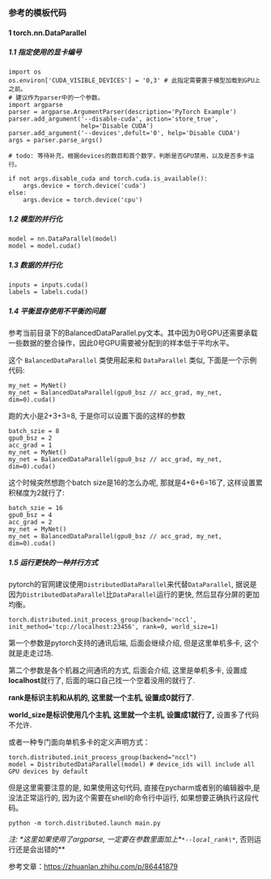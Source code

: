 ### 参考的模板代码

#### 1 torch.nn.DataParallel

##### 1.1 指定使用的显卡编号

```text
import os
os.environ['CUDA_VISIBLE_DEVICES'] = '0,3' # 此指定需要置于模型加载到GPU上之前。
# 建议作为parser中的一个参数。
import argparse
parser = argparse.ArgumentParser(description='PyTorch Example')
parser.add_argument('--disable-cuda', action='store_true',
                    help='Disable CUDA')
parser.add_argument('--devices',defult='0', help='Disable CUDA')                 
args = parser.parse_args()

# todo: 等待补充，根据devices的数目和首个数字，判断是否GPU禁用，以及是否多卡运行。

if not args.disable_cuda and torch.cuda.is_available():
    args.device = torch.device('cuda')
else:
    args.device = torch.device('cpu')
```

##### 1.2 模型的并行化

```text
model = nn.DataParallel(model)
model = model.cuda()
```

##### 1.3 数据的并行化

```text
inputs = inputs.cuda()
labels = labels.cuda()
```

##### 1.4 平衡显存使用不平衡的问题

参考当前目录下的BalancedDataParallel.py文本。其中因为0号GPU还需要承载一些数据的整合操作，因此0号GPU需要被分配到的样本低于平均水平。

这个 `BalancedDataParallel` 类使用起来和 `DataParallel` 类似, 下面是一个示例代码:

```text
my_net = MyNet()
my_net = BalancedDataParallel(gpu0_bsz // acc_grad, my_net, dim=0).cuda()
```

跑的大小是2+3+3=8, 于是你可以设置下面的这样的参数

```text
batch_szie = 8
gpu0_bsz = 2
acc_grad = 1
my_net = MyNet()
my_net = BalancedDataParallel(gpu0_bsz // acc_grad, my_net, dim=0).cuda()
```

这个时候突然想跑个batch size是16的怎么办呢, 那就是4+6+6=16了, 这样设置累积梯度为2就行了:

```text
batch_szie = 16
gpu0_bsz = 4
acc_grad = 2
my_net = MyNet()
my_net = BalancedDataParallel(gpu0_bsz // acc_grad, my_net, dim=0).cuda()
```

##### 1.5 运行更快的一种并行方式

pytorch的官网建议使用`DistributedDataParallel`来代替`DataParallel`, 据说是因为`DistributedDataParallel`比`DataParallel`运行的更快, 然后显存分屏的更加均衡。

```text
torch.distributed.init_process_group(backend='nccl', init_method='tcp://localhost:23456', rank=0, world_size=1)
```

第一个参数是pytorch支持的通讯后端, 后面会继续介绍, 但是这里单机多卡, 这个就是走走过场. 

第二个参数是各个机器之间通讯的方式, 后面会介绍, 这里是单机多卡, 设置成**localhost**就行了, 后面的端口自己找一个空着没用的就行了. 

**rank是标识主机和从机的, 这里就一个主机, 设置成0就行了**. 

**world_size是标识使用几个主机, 这里就一个主机, 设置成1就行了,** 设置多了代码不允许.

或者一种专门面向单机多卡的定义声明方式：

```text
torch.distributed.init_process_group(backend="nccl")
model = DistributedDataParallel(model) # device_ids will include all GPU devices by default
```

但是这里需要注意的是, 如果使用这句代码, 直接在pycharm或者别的编辑器中,是没法正常运行的, 因为这个需要在shell的命令行中运行, 如果想要正确执行这段代码。

```text
python -m torch.distributed.launch main.py
```

*注: \*这里如果使用了argparse, 一定要在参数里面加上\*`*--local_rank\*`*, 否则运行还是会出错的**

参考文章：https://zhuanlan.zhihu.com/p/86441879
